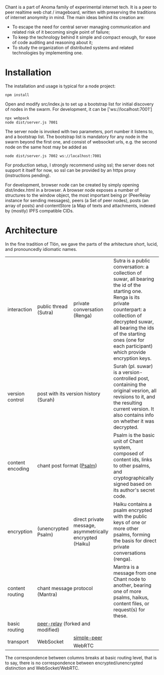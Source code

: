 Chant is a part of Anoma family of experimental internet tech. It is a peer to peer realtime web chat / imageboard,
written with preserving the traditions of internet anonymity in mind. The main ideas behind its creation are:

* To escape the need for central server managing communication and related risk of it becoming single point of failure;
* To keep the technology behind it simple and compact enough, for ease of code auditing and reasoning about it;
* To study the organization of distributed systems and related technologies by implementing one.

# Installation

The installation and usage is typical for a node project:

    npm install
    
Open and modify src/index.js to set up a bootstrap list for initial discovery of nodes in the swarm.
For development, it can be ['ws://localhost:7001']

    npx webpack
    node dist/server.js 7001

The server node is invoked with two parameters, port number it listens to, and a bootstrap list.
The bootstrap list is mandatory for any node in the swarm beyond the first one, and consist of websocket urls,
e.g. the second node on the same host may be added as

    node dist/server.js 7002 ws://localhost:7001

For production setup, I strongly recommend using ssl; the server does not support it itself for now, so ssl can
be provided by an https proxy (instructions pending).

For development, browser node can be created by simply opening dist/index.html in a browser. 
A browser node exposes a number of structures to the window object, the most important being pr (PeerRelay instance
for sending messages), peers (a Set of peer nodes), posts (an array of posts) and contentStore (a Map of texts
and attachments, indexed by (mostly) IPFS compatible CIDs.

# Architecture

In the fine tradition of Tlön, we gave the parts of the arhitecture short, lucid, and pronouncedly idiomatic names.

<table>
    <tr>
        <td>interaction</td>
        <td>public thread (Sutra)</td>
        <td>private conversation (Renga)</td>
        <td>Sutra is a public conversation: a collection of suwar, all bearing the id of the starting one. Renga is its private counterpart: a collection of decrypted suwar, all bearing the ids of the starting ones (one for each participant) which provide encryption keys.</td>
    </tr>
    <tr>
        <td>version control</td>
        <td colspan="2">post with its version history (Surah)</td>
        <td>Surah (pl. suwar) is a version-controlled post, containing the original vesrion, all revisions to it, and the resulting current version. It also contains info on whether it was decrypted.</td>
    </tr> 
    <tr>
        <td>content encoding</td>
        <td colspan="2">chant post format (<a href="/schema.md">Psalm</a>)</td>
        <td>Psalm is the basic unit of Chant system, composed of content ids, links to other psalms, and cryptographically signed based on its author's secret code.</td>
    </tr> 
    <tr>
        <td>encryption</td>
        <td>(unencrypted Psalm)</td>
        <td>direct private message,<br />asymmetrically encrypted (Haiku)</td>
        <td>Haiku contains a psalm encrypted with the public keys of one or more other psalms, forming the basis for direct private conversations (renga).</td>
    </tr> 
    <tr>
        <td>content routing</td>
        <td colspan="2">chant message protocol (Mantra)</td>
        <td>Mantra is a message from one Chant node to another, bearing one of more psalms, haikus, content files, or request(s) for these.</td>
    </tr>
    <tr>
        <td>basic routing</td>
        <td colspan="2"><a href="https://github.com/xuset/peer-relay">peer-relay</a> (forked and modified)</td>
        <td />
    </tr>   
    <tr>
        <td rowspan="2">transport</td>
        <td rowspan="2">WebSocket</td>
        <td><a href="https://github.com/feross/simple-peer">simple-peer</a></td>
        <td />
    </tr>
    <tr>
        <td>WebRTC</td>
    </tr>
</table>

The correspondence between columns breaks at basic routing level, that is to say, there is no correspondence between encrypted/unencrypted distinction and WebSocket/WebRTC.
